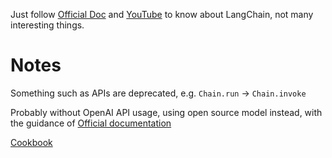 Just follow [Official Doc](https://python.langchain.com/docs/get_started/quickstart/) and [YouTube](https://www.youtube.com/watch?v=_v_fgW2SkkQ&list=PLqZXAkvF1bPNQER9mLmDbntNfSpzdDIU5) to know about LangChain, not many interesting things.

# Notes
Something such as APIs are deprecated, e.g. `Chain.run` -> `Chain.invoke`

Probably without OpenAI API usage, using open source model instead, with the guidance of [Official documentation](https://python.langchain.com/docs/get_started/quickstart/)

[Cookbook](https://www.youtube.com/redirect?event=video_description&redir_token=QUFFLUhqbVMzem5UR2ozNVJTenJZSnVNVkFQRkd2b3RGQXxBQ3Jtc0ttLURKWEVXNzBzMGhHenZhcW4taVZ3djhGdUVpQjJNZXlaQVVoQUF0a01NOW81cEoxLXdzeFo4QmtkV3M2cHMxcEhnSkNYVi1fZ2E5R093REFWRERMTVBHT0NtTTVIaU5RMlJWUC1WZUlrYi1kelBPaw&q=https%3A%2F%2Fgithub.com%2Fgkamradt%2Flangchain-tutorials%2Fblob%2Fmain%2FLangChain%2520Cookbook%2520Part%25201%2520-%2520Fundamentals.ipynb&v=2xxziIWmaSA)


